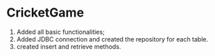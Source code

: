 # CricketGame

1. Added all basic functionalities;
2. Added JDBC connection and created the repository for each table.
3. created insert and retrieve methods.
